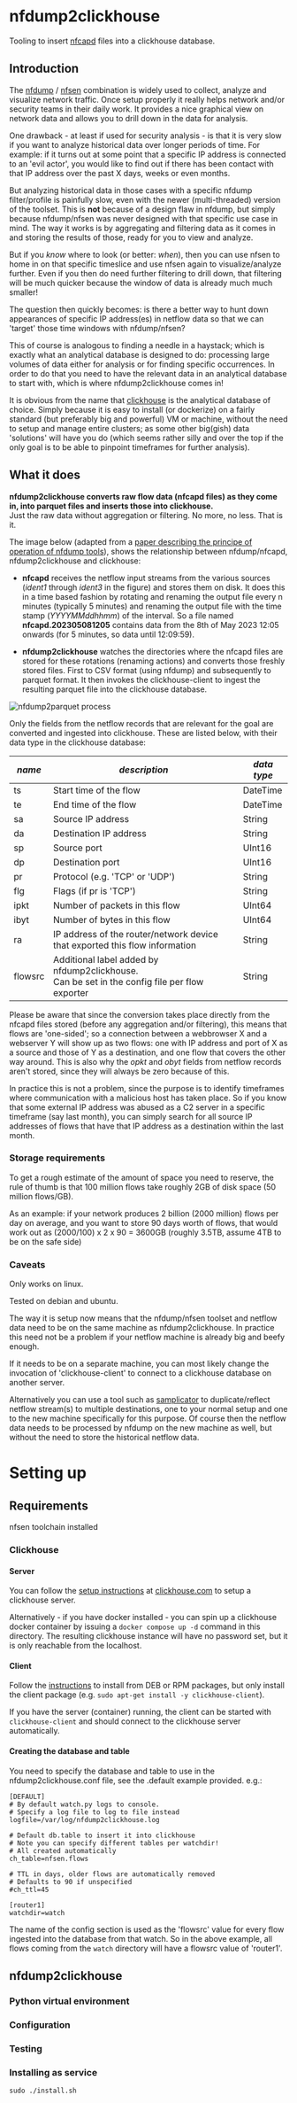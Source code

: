 # nfdump2clickhouse

Tooling to insert [nfcapd](https://github.com/phaag/nfdump) files into a clickhouse database.

## Introduction
The [nfdump](https://github.com/phaag/nfdump) / [nfsen](https://github.com/phaag/nfsen) combination is widely used to collect, analyze and visualize network traffic. 
Once setup properly it really helps network and/or security teams in their daily work. 
It provides a nice graphical view on network data and allows you to drill down in the data for analysis.

One drawback - at least if used for security analysis - is that it is very slow if you want to analyze historical data over longer periods of time. 
For example: if it turns out at some point that a specific IP address is connected to an 'evil actor', you would like to find out if there has been contact with that IP address over the past X days, weeks or even months. 

But analyzing historical data in those cases with a specific nfdump filter/profile is painfully slow, even with the newer (multi-threaded) version of the toolset. 
This is **not** because of a design flaw in nfdump, but simply because nfdump/nfsen was never designed with that specific use case in mind. The way it works is by aggregating and filtering data as it comes in and storing the results of those, ready for you to view and analyze.  

But if you *know* where to look (or better: *when*), then you can use nfsen to home in on that specific timeslice and use nfsen again to visualize/analyze further. Even if you then do need further filtering to drill down, that filtering will be much quicker because the window of data is already much much smaller!

The question then quickly becomes: is there a better way to hunt down appearances of specific IP address(es) in netflow data so that we can 'target' those time windows with nfdump/nfsen? 

This of course is analogous to finding a needle in a haystack; which is exactly what an analytical database is designed to do: processing large volumes of data either for analysis or for finding specific occurrences. 
In order to do that you need to have the relevant data in an analytical database to start with, which is where nfdump2clickhouse comes in!

It is obvious from the name that [clickhouse](https://clickhouse.com/#getting_started) is the analytical database of choice. Simply because it is easy to install (or dockerize) on a fairly standard (but preferably big and powerful) VM or machine, without the need to setup and manage entire clusters; as some other big(gish) data 'solutions' will have you do (which seems rather silly and over the top if the only goal is to be able to pinpoint timeframes for further analysis). 

## What it does

**nfdump2clickhouse converts raw flow data (nfcapd files) as they come in, into parquet files and inserts those into clickhouse.**  
Just the raw data without aggregation or filtering. No more, no less. That is it. 

The image below (adapted from a [paper describing the principe of operation of nfdump tools](https://www.first.org/resources/papers/conference2006/haag-peter-papers.pdf)), shows the relationship between nfdump/nfcapd, nfdump2clickhouse and clickhouse:

* **nfcapd** receives the netflow input streams from the various sources (*ident1* through *ident3* in the figure) and stores them on disk. It does this in a time based fashion by rotating and renaming the output file every  n minutes (typically 5 minutes) and renaming the output file with the time stamp (*YYYYMMddhhmm*) of the interval. So a file named **nfcapd.202305081205** contains data from the 8th of May 2023 12:05 onwards (for 5 minutes, so data until 12:09:59).

* **nfdump2clickhouse** watches the directories where the nfcapd files are stored for these rotations (renaming actions) and converts those freshly stored files. First to CSV format (using nfdump) and subsequently to parquet format. It then invokes the clickhouse-client to ingest the resulting parquet file into the clickhouse database.

![nfdump2parquet process](n2c-process.png)

Only the fields from the netflow records that are relevant for the goal are converted and ingested into clickhouse. These are listed below, with their data type in the clickhouse database:

|*name*| *description*                                                                                     | *data type* |
|------|---------------------------------------------------------------------------------------------------|-------------|
|ts   | Start time of the flow                                                                            | DateTime    |
|te     | End time of the flow                                                                              | DateTime    |
|sa     | Source IP address                                                                                 | String      |
|da     | Destination IP address                                                                            | String      |
|sp     | Source port                                                                                       | UInt16      |
|dp     | Destination port                                                                                  | UInt16      |
|pr     | Protocol (e.g. 'TCP' or 'UDP')                                                                    | String      |
|flg    | Flags (if pr is 'TCP')                                                                            | String      |
|ipkt   | Number of packets in this flow                                                                    | UInt64      |
|ibyt   | Number of bytes in this flow                                                                      | UInt64      |
|ra     | IP address of the router/network device that exported this flow information                       | String      |
|flowsrc| Additional label added by nfdump2clickhouse. <br/>Can be set in the config file per flow exporter | String      |

Please be aware that since the conversion takes place directly from the nfcapd files stored (before any aggregation and/or filtering), this means that flows are 'one-sided'; so a connection between a webbrowser X and a webserver Y will show up as two flows: one with IP address and port of X as a source and those of Y as a destination, and one flow that covers the other way around. This is also why the *opkt* and *obyt* fields from netflow records aren't stored, since they will always be zero because of this.

In practice this is not a problem, since the purpose is to identify timeframes where communication with a malicious host has taken place. So if you know that some external IP address was abused as a C2 server in a specific timeframe (say last month), you can simply search for all source IP addresses of flows that have that IP address as a destination within the last month.    

### Storage requirements

To get a rough estimate of the amount of space you need to reserve, the rule of thumb is that 100 million flows take roughly 2GB of disk space (50 million flows/GB).

As an example: if your network produces 2 billion (2000 million) flows per day on average, and you want to store 90 days worth of flows, that would work out as (2000/100) x 2 x 90 = 3600GB (roughly 3.5TB, assume 4TB to be on the safe side)

### Caveats
Only works on linux. 

Tested on debian and ubuntu.

The way it is setup now means that the nfdump/nfsen toolset and netflow data need to be on the same machine as nfdump2clickhouse. In practice this need not be a problem if your netflow machine is already big and beefy enough. 

If it needs to be on a separate machine, you can most likely change the invocation of 'clickhouse-client' to connect to a clickhouse database on another server. 

Alternatively you can use a tool such as [samplicator](https://github.com/sleinen/samplicator) to duplicate/reflect netflow stream(s) to multiple destinations, one to your normal setup and one to the new machine specifically for this purpose. Of course then the netflow data needs to be processed by nfdump on the new machine as well, but without the need to store the historical netflow data.

# Setting up

## Requirements

nfsen toolchain installed

### Clickhouse
#### Server
You can follow the [setup instructions](https://clickhouse.com/docs/en/install/#self-managed-install) at [clickhouse.com](https://clickhouse.com/) to setup a clickhouse server.

Alternatively - if you have docker installed - you can spin up a clickhouse docker container by issuing a ``docker compose up -d`` command in this directory. The resulting clickhouse instance will have no password set, but it is only reachable from the localhost.

#### Client
Follow the [instructions](https://clickhouse.com/docs/en/install/#available-installation-options) to install from DEB or RPM packages, but only install the client package (e.g. ``sudo apt-get install -y clickhouse-client``).

If you have the server (container) running, the client can be started with ``clickhouse-client`` and should connect to the clickhouse server automatically. 


#### Creating the database and table
You need to specify the database and table to use in the nfdump2clickhouse.conf file, see the .default example provided. e.g.:

```
[DEFAULT]
# By default watch.py logs to console.
# Specify a log file to log to file instead
logfile=/var/log/nfdump2clickhouse.log

# Default db.table to insert it into clickhouse
# Note you can specify different tables per watchdir!
# All created automatically
ch_table=nfsen.flows

# TTL in days, older flows are automatically removed
# Defaults to 90 if unspecified
#ch_ttl=45

[router1]
watchdir=watch
```
The name of the config section is used as the 'flowsrc' value for every flow ingested into the database from that watch. So in the above example, all flows coming from the ``watch`` directory will have a flowsrc value of 'router1'.

## nfdump2clickhouse

### Python virtual environment

### Configuration

### Testing

### Installing as service

``sudo ./install.sh``
